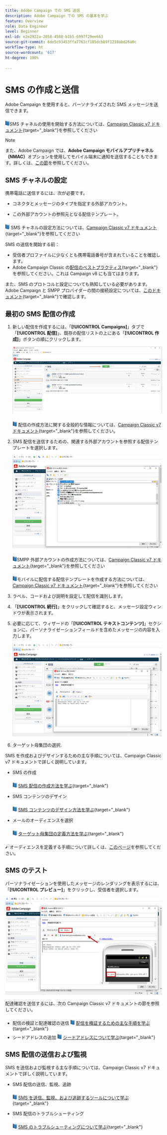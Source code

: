 ```yaml
---
title: Adobe Campaign での SMS 送信
description: Adobe Campaign での SMS の基本を学ぶ
feature: Overview
role: Data Engineer
level: Beginner
exl-id: e2e2922a-2058-4588-b1b5-6997f29ee663
source-git-commit: 6de5c93453ffa7761cf185dcbb9f1210abd26a0c
workflow-type: ht
source-wordcount: '617'
ht-degree: 100%

---
```


# SMS の作成と送信

Adobe Campaign を使用すると、パーソナライズされた SMS メッセージを送信できます。

![](../assets/do-not-localize/book.png)SMS チャネルの使用を開始する方法については、[Campaign Classic v7 ドキュメント](https://experienceleague.adobe.com/docs/campaign-classic/using/sending-messages/sending-messages-on-mobiles/sms-channel.html?lang=ja){target=&quot;_blank&quot;}を参照してください

>[!NOTE]
>
>また、Adobe Campaign では、**Adobe Campaign モバイルアプリチャネル（NMAC）**&#x200B;オプションを使用してモバイル端末に通知を送信することもできます。詳しくは、[この節](push.md)を参照してください。

## SMS チャネルの設定

携帯電話に送信するには、次が必要です。

* コネクタとメッセージのタイプを指定する外部アカウント。

* この外部アカウントの参照元となる配信テンプレート。

![](../assets/do-not-localize/book.png) SMS チャネルの設定方法については、[Campaign Classic v7 ドキュメント](https://experienceleague.adobe.com/docs/campaign-classic/using/sending-messages/sending-messages-on-mobiles/sms-set-up.html?lang=ja#sending-messages){target=&quot;_blank&quot;}を参照してください

SMS の送信を開始する前：

* 受信者プロファイルに少なくとも携帯電話番号が含まれていることを確認します。
* Adobe Campaign Classic の[配信のベストプラクティス](https://experienceleague.adobe.com/docs/campaign-classic/using/sending-messages/key-steps-when-creating-a-delivery/delivery-bestpractices/delivery-best-practices.html?lang=ja#sending-messages){target=&quot;_blank&quot;}を参照してください。これは Campaign v8 にも当てはまります。

また、SMS のプロトコルと設定についても熟知している必要があります。Adobe Campaign と SMPP プロバイダーの間の接続設定については、[このドキュメント](https://experienceleague.adobe.com/docs/campaign-classic/using/sending-messages/sending-messages-on-mobiles/sms-protocol.html?lang=ja#sending-messages){target=&quot;_blank&quot;}で確認します。

## 最初の SMS 配信の作成

1. 新しい配信を作成するには、「**[!UICONTROL Campaigns]**」タブで「**[!UICONTROL 配信]**」、既存の配信リストの上にある「**[!UICONTROL 作成]**」ボタンの順にクリックします。

   ![](assets/delivery_step_1.png)

   ![](../assets/do-not-localize/book.png) 配信の作成方法に関する全般的な情報については、[Campaign Classic v7 ドキュメント](https://experienceleague.adobe.com/docs/campaign-classic/using/sending-messages/key-steps-when-creating-a-delivery/steps-about-delivery-creation-steps.html?lang=ja#sending-messages){target=&quot;_blank&quot;}を参照してください。

1. SMS 配信を送信するための、関連する外部アカウントを参照する配信テンプレートを選択します。

   ![](assets/sms-template-list.png)

   ![](../assets/do-not-localize/book.png)SMPP 外部アカウントの作成方法については、[Campaign Classic v7 ドキュメント](https://experienceleague.adobe.com/docs/campaign-classic/using/sending-messages/sending-messages-on-mobiles/sms-set-up.html?lang=ja#creating-an-smpp-external-account){target=&quot;_blank&quot;}を参照してください

   ![](../assets/do-not-localize/book.png)モバイルに配信する配信テンプレートを作成する方法については、[Campaign Classic v7 ドキュメント](https://experienceleague.adobe.com/docs/campaign-classic/using/sending-messages/sending-messages-on-mobiles/sms-set-up.html?lang=ja#changing-the-delivery-template){target=&quot;_blank&quot;}を参照してください

1. ラベル、コードおよび説明を設定して配信を識別します。

1. 「**[!UICONTROL 続行]**」をクリックして確認すると、メッセージ設定ウィンドウが表示されます。

1. 必要に応じて、ウィザードの「**[!UICONTROL テキストコンテンツ]**」セクションに、パーソナライゼーションフィールドを含めたメッセージの内容を入力します。

   ![](assets/sms-content.png)

1. ターゲット母集団の選択.

SMS を作成およびデザインするための主な手順については、Campaign Classic v7 ドキュメントで詳しく説明しています。

* SMS の作成

   ![](../assets/do-not-localize/book.png) [SMS 配信の作成方法を学ぶ](https://experienceleague.adobe.com/docs/campaign-classic/using/sending-messages/sending-messages-on-mobiles/sms-create.html?lang=ja#sending-messages){target=&quot;_blank&quot;}

* SMS コンテンツのデザイン

   ![](../assets/do-not-localize/book.png) [SMS コンテンツのデザイン方法を学ぶ](https://experienceleague.adobe.com/docs/campaign-classic/using/sending-messages/sending-messages-on-mobiles/sms-create.html?lang=ja#defining-the-sms-content){target=&quot;_blank&quot;}

* メールのオーディエンスを選択

   ![](../assets/do-not-localize/book.png) [ターゲット母集団の定義方法を学ぶ](https://experienceleague.adobe.com/docs/campaign-classic/using/sending-messages/key-steps-when-creating-a-delivery/steps-defining-the-target-population.html?lang=ja){target=&quot;_blank&quot;}

![](../assets/do-not-localize/glass.png)オーディエンスを定義する手順について詳しくは、[このページ](../start/audiences.md)を参照してください。

## SMS のテスト

パーソナライゼーションを使用したメッセージのレンダリングを表示するには、「**[!UICONTROL プレビュー]**」をクリックし、受信者を選択します。

![](assets/sms-preview.png)

配達確認を送信するには、次の Campaign Classic v7 ドキュメントの節を参照してください。

* 配信の検証と配達確認の送信
   ![](../assets/do-not-localize/book.png) [配信を検証するための主な手順を学ぶ](https://experienceleague.adobe.com/docs/campaign-classic/using/sending-messages/key-steps-when-creating-a-delivery/steps-validating-the-delivery.html?lang=ja){target=&quot;_blank&quot;}
* シードアドレスの追加
   ![](../assets/do-not-localize/book.png) [シードアドレスについて学ぶ](https://experienceleague.adobe.com/docs/campaign-classic/using/sending-messages/using-seed-addresses/about-seed-addresses.html?lang=ja){target=&quot;_blank&quot;}

## SMS 配信の送信および監視

SMS を送信および監視する主な手順については、Campaign Classic v7 ドキュメントで詳しく説明しています。

* SMS 配信の送信、監視、追跡

   ![](../assets/do-not-localize/book.png) [SMS を送信、監視、および追跡するツールについて学ぶ](https://experienceleague.adobe.com/docs/campaign-classic/using/sending-messages/sending-messages-on-mobiles/sms-send.html?lang=ja#sending-messages){target=&quot;_blank&quot;}

* SMS 配信のトラブルシューティング

   ![](../assets/do-not-localize/book.png) [SMS のトラブルシューティングについて学ぶ](https://experienceleague.adobe.com/docs/campaign-classic/using/sending-messages/sending-messages-on-mobiles/troubleshooting-sms.html?lang=ja#sending-messages){target=&quot;_blank&quot;}
